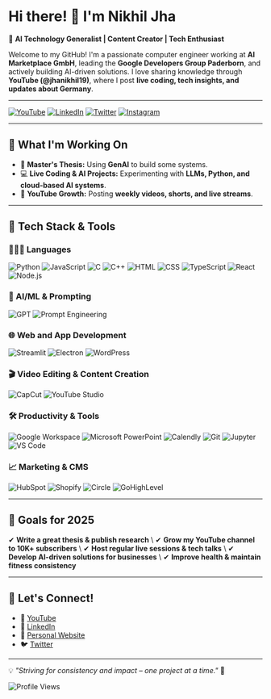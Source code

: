 # Hi there! 👋 I'm Nikhil Jha

🚀 **AI Technology Generalist | Content Creator | Tech Enthusiast**

Welcome to my GitHub! I'm a passionate computer engineer working at **AI Marketplace GmbH**, leading the **Google Developers Group Paderborn**, and actively building AI-driven solutions. I love sharing knowledge through **YouTube (@jhanikhil19)**, where I post **live coding, tech insights, and updates about Germany**.

---
[![YouTube](https://img.shields.io/badge/YouTube-Subscribe-red?logo=youtube)](https://www.youtube.com/@jhanikhil19)
[![LinkedIn](https://img.shields.io/badge/LinkedIn-Connect-blue?logo=linkedin)](https://www.linkedin.com/in/jhanikhil19)
[![Twitter](https://img.shields.io/badge/Twitter-Follow-blue?logo=twitter)](https://twitter.com/jhanikhil19)
[![Instagram](https://img.shields.io/badge/Instagram-Follow-blue?logo=twitter)](https://instagram.com/jhanikhil19)

---
## 🚀 **What I'm Working On**
- 📌 **Master's Thesis:** Using **GenAI** to build some systems.
- 💻 **Live Coding & AI Projects:** Experimenting with **LLMs, Python, and cloud-based AI systems**.
- 🎥 **YouTube Growth:** Posting **weekly videos, shorts, and live streams**.

---

## 🔧 **Tech Stack & Tools**

### 🧑🏻‍💻 Languages
![Python](https://img.shields.io/badge/Python-3776AB?style=for-the-badge&logo=python&logoColor=white)
![JavaScript](https://img.shields.io/badge/JavaScript-F7DF1E?style=for-the-badge&logo=javascript&logoColor=black)
![C](https://img.shields.io/badge/C-00599C?style=for-the-badge&logo=c&logoColor=white)
![C++](https://img.shields.io/badge/C++-00599C?style=for-the-badge&logo=c%2B%2B&logoColor=white)
![HTML](https://img.shields.io/badge/HTML5-E34F26?style=for-the-badge&logo=html5&logoColor=white)
![CSS](https://img.shields.io/badge/CSS3-1572B6?style=for-the-badge&logo=css3&logoColor=white)
![TypeScript](https://img.shields.io/badge/TypeScript-3178C6?style=for-the-badge&logo=typescript&logoColor=white)
![React](https://img.shields.io/badge/React-61DAFB?style=for-the-badge&logo=react&logoColor=black)
![Node.js](https://img.shields.io/badge/Node.js-339933?style=for-the-badge&logo=nodedotjs&logoColor=white)

### 🤖 AI/ML & Prompting
![GPT](https://img.shields.io/badge/GPT-OpenAI-1A56D3?style=for-the-badge&logo=openai&logoColor=white)
![Prompt Engineering](https://img.shields.io/badge/Prompting-Expert-FF9900?style=for-the-badge)

### 🌐 Web and App Development
![Streamlit](https://img.shields.io/badge/Streamlit-FF4B4B?style=for-the-badge&logo=streamlit&logoColor=white)
![Electron](https://img.shields.io/badge/Electron-47848F?style=for-the-badge&logo=electron&logoColor=white)
![WordPress](https://img.shields.io/badge/WordPress-21759B?style=for-the-badge&logo=wordpress&logoColor=white)

### 🎬 Video Editing & Content Creation
![CapCut](https://img.shields.io/badge/CapCut-000000?style=for-the-badge&logo=capcut&logoColor=white)
![YouTube Studio](https://img.shields.io/badge/YouTube%20Studio-FF0000?style=for-the-badge&logo=youtube&logoColor=white)

### 🛠️ Productivity & Tools
![Google Workspace](https://img.shields.io/badge/Google%20Workspace-4285F4?style=for-the-badge&logo=google&logoColor=white)
![Microsoft PowerPoint](https://img.shields.io/badge/MS%20PowerPoint-B7472A?style=for-the-badge&logo=microsoft-powerpoint&logoColor=white)
![Calendly](https://img.shields.io/badge/Calendly-006BFF?style=for-the-badge&logo=calendly&logoColor=white)
![Git](https://img.shields.io/badge/Git-F05032?style=for-the-badge&logo=git&logoColor=white)
![Jupyter](https://img.shields.io/badge/Jupyter-F37626?style=for-the-badge&logo=jupyter&logoColor=white)
![VS Code](https://img.shields.io/badge/VS%20Code-007ACC?style=for-the-badge&logo=visual-studio-code&logoColor=white)

### 📈 Marketing & CMS
![HubSpot](https://img.shields.io/badge/HubSpot-FF7A59?style=for-the-badge&logo=hubspot&logoColor=white)
![Shopify](https://img.shields.io/badge/Shopify-7AB55C?style=for-the-badge&logo=shopify&logoColor=white)
![Circle](https://img.shields.io/badge/Circle-000000?style=for-the-badge&logo=circle&logoColor=white)
![GoHighLevel](https://img.shields.io/badge/GoHighLevel-0055FF?style=for-the-badge&logo=highlevel&logoColor=white) 

---

## 🎯 **Goals for 2025**
✔ **Write a great thesis & publish research** \\
✔ **Grow my YouTube channel to 10K+ subscribers** \\
✔ **Host regular live sessions & tech talks** \\
✔ **Develop AI-driven solutions for businesses** \\
✔ **Improve health & maintain fitness consistency**

---

## 📢 **Let's Connect!**
- 🎥 [YouTube](https://www.youtube.com/@jhanikhil19)
- 💼 [LinkedIn](https://www.linkedin.com/in/your-profile)
- 📝 [Personal Website](https://jhanikhil19.github.io) 
- 🐦 [Twitter](https://twitter.com/yourhandle)

---

💡 *"Striving for consistency and impact – one project at a time."* 🚀


![Profile Views](https://komarev.com/ghpvc/?username=jhanikhil19&color=blue)


